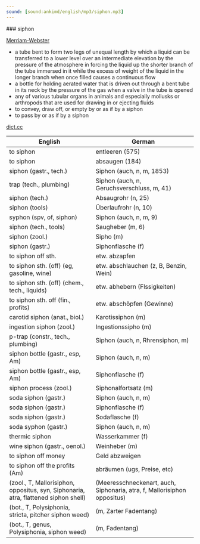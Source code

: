 ```yaml
---
sound: [sound:ankimd/english/mp3/siphon.mp3]
---
```


\### siphon

[Merriam-Webster](https://www.merriam-webster.com/dictionary/siphon)

- a tube bent to form two legs of unequal length by which a liquid can be transferred to a lower level over an intermediate elevation by the pressure of the atmosphere in forcing the liquid up the shorter branch of the tube immersed in it while the excess of weight of the liquid in the longer branch when once filled causes a continuous flow
- a bottle for holding aerated water that is driven out through a bent tube in its neck by the pressure of the gas when a valve in the tube is opened
- any of various tubular organs in animals and especially mollusks or arthropods that are used for drawing in or ejecting fluids
- to convey, draw off, or empty by or as if by a siphon
- to pass by or as if by a siphon

[dict.cc](https://www.dict.cc/siphon)

| English        | German       |
| -------------- | ------------ |
| to siphon | entleeren (575) |
| to siphon | absaugen (184) |
| siphon (gastr., tech.) | Siphon (auch, n, m, 1853) |
| trap (tech., plumbing) | Siphon (auch, n, Geruchsverschluss, m, 41) |
| siphon (tech.) | Absaugrohr (n, 25) |
| siphon (tools) | Überlaufrohr (n, 10) |
| syphon (spv, of, siphon) | Siphon (auch, n, m, 9) |
| siphon (tech., tools) | Saugheber (m, 6) |
| siphon (zool.) | Sipho (m) |
| siphon (gastr.) | Siphonflasche (f) |
| to siphon off sth. | etw. abzapfen |
| to siphon sth. (off) (eg, gasoline, wine) | etw. abschlauchen (z, B, Benzin, Wein) |
| to siphon sth. (off) (chem., tech., liquids) | etw. abhebern (Flssigkeiten) |
| to siphon sth. off (fin., profits) | etw. abschöpfen (Gewinne) |
| carotid siphon (anat., biol.) | Karotissiphon (m) |
| ingestion siphon (zool.) | Ingestionssipho (m) |
| p-trap (constr., tech., plumbing) | Siphon (auch, n, Rhrensiphon, m) |
| siphon bottle (gastr., esp, Am) | Siphon (auch, n, m) |
| siphon bottle (gastr., esp, Am) | Siphonflasche (f) |
| siphon process (zool.) | Siphonalfortsatz (m) |
| soda siphon (gastr.) | Siphon (auch, n, m) |
| soda siphon (gastr.) | Siphonflasche (f) |
| soda siphon (gastr.) | Sodaflasche (f) |
| soda syphon (gastr.) | Siphon (auch, n, m) |
| thermic siphon | Wasserkammer (f) |
| wine siphon (gastr., oenol.) | Weinheber (m) |
| to siphon off money | Geld abzweigen |
| to siphon off the profits (Am) | abräumen (ugs, Preise, etc) |
|  (zool., T, Mallorisiphon, oppositus, syn, Siphonaria, atra, flattened siphon shell) |  (Meeresschneckenart, auch, Siphonaria, atra, f, Mallorisiphon oppositus) |
|  (bot., T, Polysiphonia, stricta, pitcher siphon weed) |  (m, Zarter Fadentang) |
|  (bot., T, genus, Polysiphonia, siphon weed) |  (m, Fadentang) |
